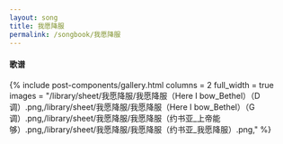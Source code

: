 ```yaml
---
layout: song
title: 我愿降服
permalink: /songbook/我愿降服
---
```


#### 歌谱

{% include post-components/gallery.html
    columns = 2
    full_width = true
    images = "/library/sheet/我愿降服/我愿降服（Here I bow_Bethel）（D调）.png,/library/sheet/我愿降服/我愿降服（Here I bow_Bethel）（G调）.png,/library/sheet/我愿降服/我愿降服（约书亚_上帝能够）.png,/library/sheet/我愿降服/我愿降服（约书亚_我愿降服）.png,"
%}
